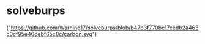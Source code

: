 # solveburps

("https://github.com/Warning17/solveburps/blob/b47b3f770bc17cedb2a463c0cf95e40debf65c8c/carbon.svg")
